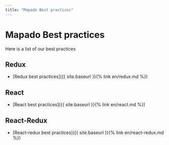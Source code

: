 ```yaml
---
title: "Mapado Best practices"
---
```


Mapado Best practices
==============

Here is a list of our best practices

## Redux

  * [Redux best practices]({{ site.baseurl }}{% link en/redux.md %})

## React

  * [React best practices]({{ site.baseurl }}{% link en/react.md %})

## React-Redux

  * [React-redux best practices]({{ site.baseurl }}{% link en/react-redux.md %})
